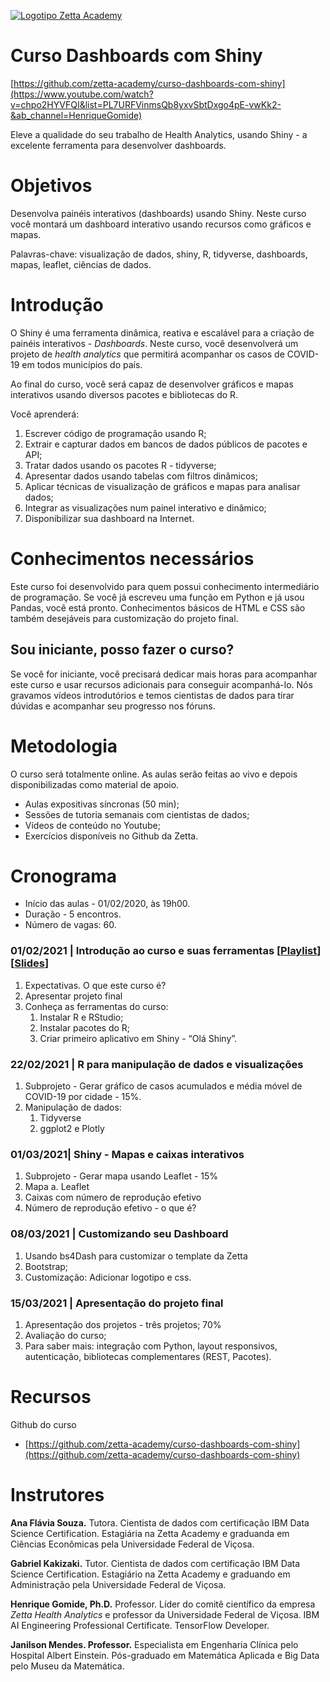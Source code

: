 [![Logotipo Zetta Academy](https://raw.githubusercontent.com/zetta-health/curso-dashboards-com-shiny/master/assets/repository-course-social-preview.png)](https://www.youtube.com/watch?v=chpo2HYVFQI&list=PL7URFVinmsQb8yxvSbtDxgo4pE-vwKk2-&ab_channel=HenriqueGomide)


# Curso Dashboards com Shiny 

[https://github.com/zetta-academy/curso-dashboards-com-shiny](https://www.youtube.com/watch?v=chpo2HYVFQI&list=PL7URFVinmsQb8yxvSbtDxgo4pE-vwKk2-&ab_channel=HenriqueGomide)

Eleve a qualidade do seu trabalho de Health Analytics, usando Shiny - a excelente ferramenta para desenvolver dashboards.



# Objetivos

Desenvolva painéis interativos (dashboards) usando Shiny. Neste curso você montará um dashboard interativo usando recursos como gráficos e mapas.

Palavras-chave: visualização de dados, shiny, R, tidyverse, dashboards, mapas, leaflet, ciências de dados.


# Introdução

O Shiny é uma ferramenta dinâmica, reativa e escalável para a criação de painéis interativos - _Dashboards_. Neste curso, você desenvolverá um projeto de _health analytics_ que permitirá acompanhar os casos de COVID-19 em todos municípios do país. 

Ao final do curso, você será capaz de desenvolver gráficos e mapas interativos usando diversos pacotes e bibliotecas do R.

Você aprenderá:



1. Escrever código de programação usando R;
2. Extrair e capturar dados em bancos de dados públicos de pacotes e API;
3. Tratar dados usando os pacotes R - tidyverse;
4. Apresentar dados usando tabelas com filtros dinâmicos;
5. Aplicar técnicas de visualização de gráficos e mapas para analisar dados;
6. Integrar as visualizações num painel interativo e dinâmico;
7. Disponibilizar sua dashboard na Internet.


# Conhecimentos necessários

Este curso foi desenvolvido para quem possui conhecimento intermediário de programação. Se você já escreveu uma função em Python e já usou Pandas, você está pronto. Conhecimentos básicos de HTML e CSS são também desejáveis para customização do projeto final.


## Sou iniciante, posso fazer o curso?

Se você for iniciante, você precisará dedicar mais horas para acompanhar este curso e usar recursos adicionais para conseguir acompanhá-lo. Nós gravamos vídeos introdutórios e temos cientistas de dados para tirar dúvidas e acompanhar seu progresso nos fóruns.


# Metodologia

O curso será totalmente online. As aulas serão feitas ao vivo e depois disponibilizadas como material de apoio.



*   Aulas expositivas síncronas (50 min);
*   Sessões de tutoria semanais com cientistas de dados;
*   Vídeos de conteúdo no Youtube;
*   Exercícios disponíveis no Github da Zetta.


# Cronograma



*   Início das aulas - 01/02/2020, às 19h00.
*   Duração - 5 encontros.
*   Número de vagas: 60.


### 01/02/2021 | Introdução ao curso e suas ferramentas [[Playlist](https://www.youtube.com/watch?v=chpo2HYVFQI&list=PL7URFVinmsQb8yxvSbtDxgo4pE-vwKk2-&ab_channel=HenriqueGomide)] [[Slides](https://docs.google.com/presentation/u/0/d/1G0Jl8hAATv0VIqC949WXjBiokDZKrRI5Vto8sQBAjr0/edit)]



1. Expectativas. O que este curso é?
2. Apresentar projeto final
3. Conheça as ferramentas do curso: 
    1. Instalar R e RStudio;
    2. Instalar pacotes do R;
    3. Criar primeiro aplicativo em Shiny - “Olá Shiny”.


### 22/02/2021 | R para manipulação de dados e visualizações



1. Subprojeto - Gerar gráfico de casos acumulados e média móvel de COVID-19 por cidade - 15%.
2. Manipulação de dados:
    1. Tidyverse
    2. ggplot2 e Plotly


### 01/03/2021| Shiny - Mapas e caixas interativos



1. Subprojeto - Gerar mapa usando Leaflet - 15%
2. Mapa
    a. Leaflet
3. Caixas com número de reprodução efetivo
4. Número de reprodução efetivo - o que é?


### 08/03/2021 | Customizando seu Dashboard



1. Usando bs4Dash para customizar o template da Zetta
2. Bootstrap;
3. Customização: Adicionar logotipo e css.


### 15/03/2021 | Apresentação do projeto final



1. Apresentação dos projetos - três projetos; 70%
2. Avaliação do curso;
3. Para saber mais: integração com Python, layout responsivos, autenticação, bibliotecas complementares (REST, Pacotes).


# Recursos

Github do curso



*   [https://github.com/zetta-academy/curso-dashboards-com-shiny](https://github.com/zetta-academy/curso-dashboards-com-shiny)


# Instrutores

**Ana Flávia Souza.** Tutora. Cientista de dados com certificação IBM Data Science Certification. Estagiária na Zetta Academy e graduanda em Ciências Econômicas pela Universidade Federal de Viçosa. 

**Gabriel Kakizaki.** Tutor. Cientista de dados com certificação IBM Data Science Certification. Estagiário na Zetta Academy e graduando em Administração pela Universidade Federal de Viçosa.

**Henrique Gomide, Ph.D.**  Professor. Líder do comitê científico da empresa _Zetta Health Analytics_ e professor da Universidade Federal de Viçosa. IBM AI Engineering Professional Certificate. TensorFlow Developer.

**Janilson Mendes. Professor.** Especialista em Engenharia Clínica pelo Hospital Albert Einstein. Pós-graduado em Matemática Aplicada e Big Data pelo Museu da Matemática.
